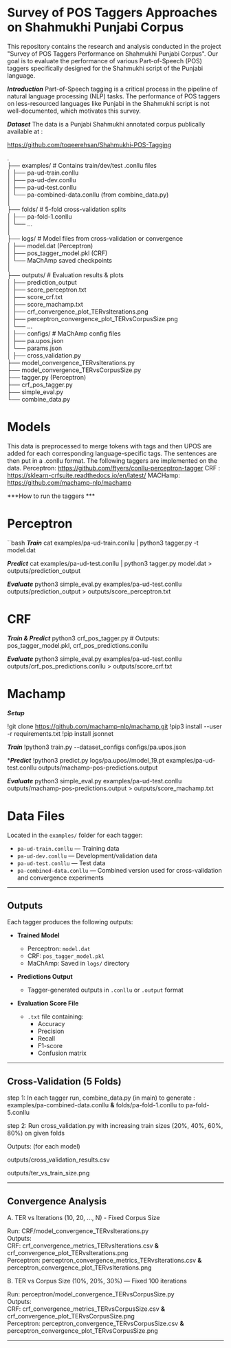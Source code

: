 # Survey of POS Taggers Approaches on Shahmukhi Punjabi Corpus


This repository contains the research and analysis conducted in the project "Survey of POS Taggers Performance on Shahmukhi Punjabi Corpus". Our goal is to evaluate the performance of various Part-of-Speech (POS) taggers specifically designed for the Shahmukhi script of the Punjabi language.

***Introduction***
Part-of-Speech tagging is a critical process in the pipeline of natural language processing (NLP) tasks. The performance of POS taggers on less-resourced languages like Punjabi in the Shahmukhi script is not well-documented, which motivates this survey.

***Dataset***
The data is a Punjabi Shahmukhi annotated corpus publically available at :

https://github.com/toqeerehsan/Shahmukhi-POS-Tagging


.<br>
├── examples/                   # Contains train/dev/test .conllu files<br>
│   ├── pa-ud-train.conllu<br>
│   ├── pa-ud-dev.conllu<br>
│   ├── pa-ud-test.conllu<br>
│   └── pa-combined-data.conllu (from combine_data.py)<br>
│<br>
├── folds/                     # 5-fold cross-validation splits<br>
│   ├── pa-fold-1.conllu<br>
│   └── ...<br>
│<br>
├── logs/                      # Model files from cross-validation or convergence<br>
│   ├── model.dat (Perceptron)<br>
│   ├── pos_tagger_model.pkl (CRF)<br>
│   └── MaChAmp saved checkpoints<br>
│<br>
├── outputs/                   # Evaluation results & plots<br>
│   ├── prediction_output<br>
│   ├── score_perceptron.txt<br>
│   ├── score_crf.txt<br>
│   ├── score_machamp.txt<br>
│   ├── crf_convergence_plot_TERvsIterations.png<br>
│   ├── perceptron_convergence_plot_TERvsCorpusSize.png<br>
│   └── ...<br>
│
├── configs/                   # MaChAmp config files<br>
│   ├── pa.upos.json<br>
│   └── params.json<br>
│
├── cross_validation.py<br>
├── model_convergence_TERvsIterations.py<br>
├── model_convergence_TERvsCorpusSize.py<br>
├── tagger.py (Perceptron)<br>
├── crf_pos_tagger.py<br>
├── simple_eval.py<br>
└── combine_data.py<br>


# Models

This data is preprocessed to merge tokens with tags and then UPOS are added for each corresponding language-specific tags. The sentences are then put in a .conllu format. The following taggers are implemented on the data. Perceptron: https://github.com/ftyers/conllu-perceptron-tagger CRF : https://sklearn-crfsuite.readthedocs.io/en/latest/ MACHamp: https://github.com/machamp-nlp/machamp

***How to run the taggers ***
# Perceptron
``bash
***Train*** 
cat examples/pa-ud-train.conllu | python3 tagger.py -t model.dat

***Predict***
cat examples/pa-ud-test.conllu | python3 tagger.py model.dat > outputs/prediction_output

***Evaluate***
python3 simple_eval.py examples/pa-ud-test.conllu outputs/prediction_output > outputs/score_perceptron.txt

# CRF

***Train & Predict*** 
python3 crf_pos_tagger.py  # Outputs: pos_tagger_model.pkl, crf_pos_predictions.conllu

***Evaluate***
python3 simple_eval.py examples/pa-ud-test.conllu outputs/crf_pos_predictions.conllu > outputs/score_crf.txt

# Machamp

***Setup*** 

!git clone https://github.com/machamp-nlp/machamp.git
!pip3 install --user -r requirements.txt
!pip install jsonnet

***Train***
!python3 train.py --dataset_configs configs/pa.upos.json

****Predict***
!python3 predict.py logs/pa.upos/<TIMESTAMP>/model_19.pt examples/pa-ud-test.conllu outputs/machamp-pos-predictions.output

***Evaluate***
python3 simple_eval.py examples/pa-ud-test.conllu outputs/machamp-pos-predictions.output > outputs/score_machamp.txt


# Data Files

Located in the `examples/` folder for each tagger:

- `pa-ud-train.conllu` — Training data  
- `pa-ud-dev.conllu` — Development/validation data  
- `pa-ud-test.conllu` — Test data  
- `pa-combined-data.conllu` — Combined version used for cross-validation and convergence experiments  

---

## Outputs

Each tagger produces the following outputs:

- **Trained Model**  
  - Perceptron: `model.dat`  
  - CRF: `pos_tagger_model.pkl`  
  - MaChAmp: Saved in `logs/` directory  

- **Predictions Output**  
  - Tagger-generated outputs in `.conllu` or `.output` format  

- **Evaluation Score File**  
  - `.txt` file containing:
    - Accuracy  
    - Precision  
    - Recall  
    - F1-score  
    - Confusion matrix  

---

## Cross-Validation (5 Folds)

step 1: In each tagger run, combine_data.py (in main) to generate : examples/pa-combined-data.conllu **&** folds/pa-fold-1.conllu to pa-fold-5.conllu<br>

step 2: Run cross_validation.py with increasing train sizes (20%, 40%, 60%, 80%) on given folds<br>

Outputs: (for each model)<br>

outputs/cross_validation_results.csv<br>

outputs/ter_vs_train_size.png<br>

---

## Convergence Analysis

A. TER vs Iterations (10, 20, ..., N) - Fixed Corpus Size <br>

Run: CRF/model_convergence_TERvsIterations.py<br>
Outputs:<br>
CRF: crf_convergence_metrics_TERvsIterations.csv	**&** crf_convergence_plot_TERvsIterations.png<br>
Perceptron: 	perceptron_convergence_metrics_TERvsIterations.csv **&**	perceptron_convergence_plot_TERvsIterations.png<br>



B. TER vs Corpus Size (10%, 20%, 30%) — Fixed 100 iterations<br>

Run: perceptron/model_convergence_TERvsCorpusSize.py<br>
Outputs:<br>
CRF: 	crf_convergence_metrics_TERvsCorpusSize.csv	**&** crf_convergence_plot_TERvsCorpusSize.png<br>
Perceptron: 	perceptron_convergence_TERvsCorpusSize.csv	**&** perceptron_convergence_plot_TERvsCorpusSize.png<br>

-----



